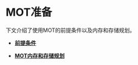 # MOT准备<a name="ZH-CN_TOPIC_0289900788"></a>

下文介绍了使用MOT的前提条件以及内存和存储规划。

-   **[前提条件](前提条件.md)**  

-   **[MOT内存和存储规划](MOT内存和存储规划.md)**  


